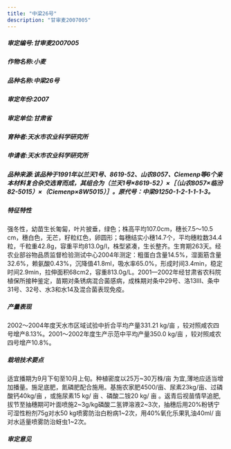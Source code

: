 ```yaml
---
title: "中梁26号"
description: "甘审麦2007005"
---
```

##### 审定编号:甘审麦2007005

##### 作物名称:小麦

##### 品种名称:中梁26号

##### 审定年份:2007

##### 审定单位:甘肃省

##### 育种者:天水市农业科学研究所

##### 申请者:天水市农业科学研究所

##### 品种来源:该品种于1991年以兰天1号、8619-52、山农8057、Ciemenp等6个亲本材料复合杂交选育而成，其组合为（兰天1号×8619-52）×［（山农8057×临汾82-5015）×（Ciemenp×8W5015）］。原代号：中梁91250-1-2-1-1-1-3。

##### 特征特性
强冬性，幼苗生长匍匐，叶片披垂，绿色；株高平均107.0cm，穗长7.5～10.5 cm，穗白色，无芒，籽粒红色，卵圆形；每穗结实小穗14.7个，平均穗粒数34.4粒，千粒重42.8g，容重平均813.0g/l，株型紧凑，生长整齐。生育期263天。经农业部谷物品质监督检验测试中心2004年测定：粗蛋白含量14.5%，湿面筋含量32.6%，赖氨酸0.43%，沉降值41.8ml，吸水率65.0%，形成时间3.4min，稳定时间2.9min，拉伸面积68cm2，容重813.0g/L。2001—2002年经甘肃省农科院植保所接种鉴定，苗期对条锈病混合菌感病，成株期对条中29号、洛13Ⅲ、条中31号、32号、水3和水14及混合菌表现免疫。

##### 产量表现
2002～2004年度天水市区域试验中折合平均产量331.21 kg/亩 ，较对照咸农四号增产8.13%。2001～2002年度生产示范中平均产量350.0 kg/亩 ，较对照咸农四号增产10.8%。

##### 栽培技术要点
适宜播期为9月下旬至10月上旬。种植密度以25万~30万株/亩 为宜,薄地应适当增加播量。施足底肥，氮磷肥配合施用。基施农家肥4500/亩、尿素23kg/亩、过磷酸钙40kg/亩 ，或施尿素15 kg/ 亩 、磷酸二铵20 kg/ 亩 。返青后视苗情早追肥,拔节至抽穗期可叶面喷施2~3g/kg磷酸二氢钾溶液2~3次，抽穗后用20%粉锈宁可湿性粉剂75g对水50 kg喷雾防治白粉病1~2次，用40%氧化乐果乳油40ml/ 亩 对水适量喷雾防治蚜虫1~2次。

##### 审定意见

